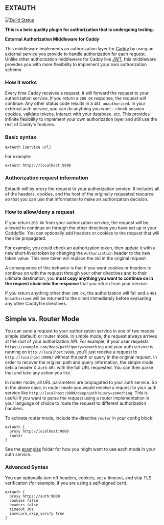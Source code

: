 ## EXTAUTH

[![Build Status](https://travis-ci.org/BTBurke/caddy-extauth.svg?branch=master)](https://travis-ci.org/BTBurke/caddy-extauth)

**This is a beta quality plugin for authorization that is undergoing testing.**

**External Authorization Middleware for Caddy**

This middleware implements an authorization layer for [Caddy](https://caddyserver.com) by using an external service you provide to handle authorization for each request.  Unlike other authorization middleware for Caddy like [JWT](https://github.com/BTBurke/caddy-jwt), this middleware provides you with more flexibility to implement your own authorization scheme.

### How it works

Every time Caddy receives a request, it will forward the request to your authorization service.  If you return a `200 OK` response, the request will continue.  Any other status code results in a `401 unauthorized`.  In your external auth service, you can do anything you want - check session cookies, validate tokens, interact with your database, etc.  This provides infinite flexibility to implement your own authorization layer and still use the rest of Caddy's features.

### Basic syntax

```
extauth [service url]
```

For example:

```
extauth https://localhost:9898
```

### Authorization request information

Extauth will by proxy the request to your authorization service.  It includes all of the headers, cookies, and the host of the originally requested resource so that you can use that information to make an authorization decision.

### How to allow/deny a request

If you return `200 OK` from your authorization service, the request will be allowed to continue on through the other directives you have set up in your Caddyfile.  You can optionally add headers or cookies to the request that will then be propagated.

For example, you could check an authorization token, then update it with a new short-lived token by changing the `Authorization` header to the new token value.  This new token will replace the old in the original request.

A consequence of this behavior is that if you want cookies or headers to continue on with the request through your other directives and to their ultimate destination, you **must copy anything you want to continue on in the request chain into the response** that you return from your service.

If you return anything other than `200 OK`, the authorization will fail and a `401 Unauthorized` will be returned to the client immediately before evaluating any other Caddyfile directives.

## Simple vs. Router Mode

You can send a request to your authorization service in one of two modes: simple (default) or router mode.  In simple mode, the request always arrives at the root of your authorization API.  For example, if your user requests `https://example.com/deep/path?query=something` and your auth service is running on `http://localhost:9000`, you'll just receive a request to `http://localhost:9000/` without the path or query in the original request.  In order to recover the original path and query information, the simple mode sets a header `X-Auth-URL` with the full URL requested.  You can then parse that and take any action you like.

In router mode, all URL parameters are propagated to your auth service.  So in the above case, in router mode you would receive a request to your auth service like `http://localhost:9000/deep/path?query=something`.  This is useful if you want to parse the request using a router implementation in your language of choice to route the request to different authorization handlers.

To activate router mode, include the directive `router` in your config block:

```
extauth {
  proxy http://localhost:9000
  router
}
```

See the [examples](https://github.com/BTBurke/caddy-extauth/tree/master/examples) folder for how you might want to use each mode in your auth service.

### Advanced Syntax

You can optionally turn off headers, cookies, set a timeout, and skip TLS verification (for example, if you are using a self-signed cert):

```
extauth {
  proxy https://auth:9000
  cookies false
  headers false
  timeout 30s
  insecure_skip_verify true  
}
```
